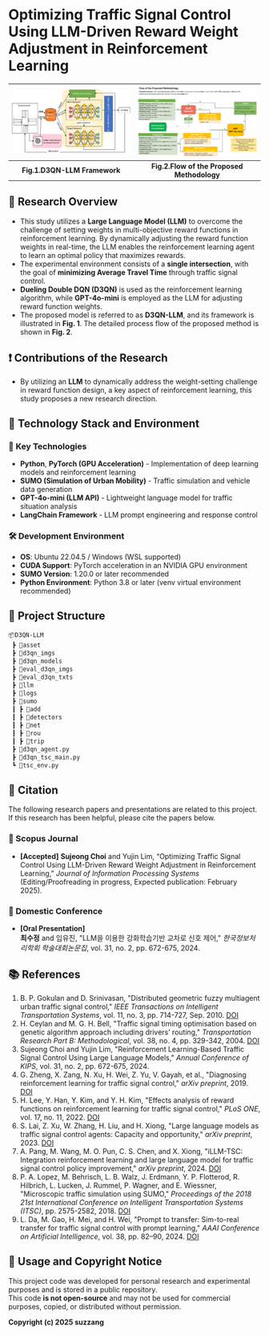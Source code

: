 # Optimizing Traffic Signal Control Using LLM-Driven Reward Weight Adjustment in Reinforcement Learning

| ![D3QN-LLM](./tsc_real/asset/D3QN-LLM%20framework.png) | ![Flow](./tsc_real/asset/Flow%20of%20the%20Proposed%20Methodology.png) |
|:--:|:--:|
| **Fig.1.D3QN-LLM Framework** | **Fig.2.Flow of the Proposed Methodology** |

## 📝 Research Overview

- This study utilizes a **Large Language Model (LLM)** to overcome the challenge of setting weights in multi-objective reward functions in reinforcement learning. By dynamically adjusting the reward function weights in real-time, the LLM enables the reinforcement learning agent to learn an optimal policy that maximizes rewards.  
- The experimental environment consists of a **single intersection**, with the goal of **minimizing Average Travel Time** through traffic signal control.  
- **Dueling Double DQN (D3QN)** is used as the reinforcement learning algorithm, while **GPT-4o-mini** is employed as the LLM for adjusting reward function weights.  
- The proposed model is referred to as **D3QN-LLM**, and its framework is illustrated in **Fig. 1**. The detailed process flow of the proposed method is shown in **Fig. 2**.  


## ❗️ Contributions of the Research

- By utilizing an **LLM** to dynamically address the weight-setting challenge in reward function design, a key aspect of reinforcement learning, this study proposes a new research direction.

## 🔧 Technology Stack and Environment

### 🚀 Key Technologies
- **Python**, **PyTorch (GPU Acceleration)** - Implementation of deep learning models and reinforcement learning  
- **SUMO (Simulation of Urban Mobility)** - Traffic simulation and vehicle data generation  
- **GPT-4o-mini (LLM API)** - Lightweight language model for traffic situation analysis  
- **LangChain Framework** - LLM prompt engineering and response control  

### 🛠 Development Environment
- **OS**: Ubuntu 22.04.5 / Windows (WSL supported)  
- **CUDA Support**: PyTorch acceleration in an NVIDIA GPU environment  
- **SUMO Version**: 1.20.0 or later recommended  
- **Python Environment**: Python 3.8 or later (venv virtual environment recommended)  

## 📂 Project Structure
```
📦D3QN-LLM
 ┣ 📂asset
 ┣ 📂d3qn_imgs
 ┣ 📂d3qn_models
 ┣ 📂eval_d3qn_imgs
 ┣ 📂eval_d3qn_txts
 ┣ 📂llm
 ┣ 📂logs
 ┣ 📂sumo
 ┃ ┣ 📂add
 ┃ ┣ 📂detectors
 ┃ ┣ 📂net
 ┃ ┣ 📂rou
 ┃ ┣ 📂trip
 ┣ 📜d3qn_agent.py
 ┣ 📜d3qn_tsc_main.py
 ┗ 📜tsc_env.py
```

## 📄 Citation

The following research papers and presentations are related to this project.  
If this research has been helpful, please cite the papers below.

### 📖 Scopus Journal
- **[Accepted]** **Sujeong Choi** and Yujin Lim, “Optimizing Traffic Signal Control Using LLM-Driven Reward Weight Adjustment in Reinforcement Learning,” *Journal of Information Processing Systems* (Editing/Proofreading in progress, Expected publication: February 2025).

### 🎤 Domestic Conference
- **[Oral Presentation]**  
  **최수정** and 임유진, "LLM을 이용한 강화학습기반 교차로 신호 제어," *한국정보처리학회 학술대회논문집*, vol. 31, no. 2, pp. 672-675, 2024.

## 📚 References

1. B. P. Gokulan and D. Srinivasan, "Distributed geometric fuzzy multiagent urban traffic signal control," *IEEE Transactions on Intelligent Transportation Systems*, vol. 11, no. 3, pp. 714-727, Sep. 2010. [DOI](https://doi.org/10.1109/TITS.2010.2050688)
2. H. Ceylan and M. G. H. Bell, "Traffic signal timing optimisation based on genetic algorithm approach including drivers’ routing," *Transportation Research Part B: Methodological*, vol. 38, no. 4, pp. 329-342, 2004. [DOI](https://doi.org/10.1016/S0191-2615(03)00015-8)
3. Sujeong Choi and Yujin Lim, "Reinforcement Learning-Based Traffic Signal Control Using Large Language Models," *Annual Conference of KIPS*, vol. 31, no. 2, pp. 672-675, 2024.
4. G. Zheng, X. Zang, N. Xu, H. Wei, Z. Yu, V. Gayah, et al., "Diagnosing reinforcement learning for traffic signal control," *arXiv preprint*, 2019. [DOI](https://doi.org/10.48550/arXiv.1905.04716)
5. H. Lee, Y. Han, Y. Kim, and Y. H. Kim, "Effects analysis of reward functions on reinforcement learning for traffic signal control," *PLoS ONE*, vol. 17, no. 11, 2022. [DOI](https://doi.org/10.1371/journal.pone.0277813)
6. S. Lai, Z. Xu, W. Zhang, H. Liu, and H. Xiong, "Large language models as traffic signal control agents: Capacity and opportunity," *arXiv preprint*, 2023. [DOI](https://doi.org/10.48550/arXiv.2312.16044)
7. A. Pang, M. Wang, M. O. Pun, C. S. Chen, and X. Xiong, "iLLM-TSC: Integration reinforcement learning and large language model for traffic signal control policy improvement," *arXiv preprint*, 2024. [DOI](https://doi.org/10.48550/arXiv.2407.06025)
8. P. A. Lopez, M. Behrisch, L. B. Walz, J. Erdmann, Y. P. Flotterod, R. Hilbrich, L. Lucken, J. Rummel, P. Wagner, and E. Wiessner, "Microscopic traffic simulation using SUMO," *Proceedings of the 2018 21st International Conference on Intelligent Transportation Systems (ITSC)*, pp. 2575-2582, 2018. [DOI](https://doi.org/10.1109/ITSC.2018.8569938)
9. L. Da, M. Gao, H. Mei, and H. Wei, "Prompt to transfer: Sim-to-real transfer for traffic signal control with prompt learning," *AAAI Conference on Artificial Intelligence*, vol. 38, pp. 82–90, 2024. [DOI](https://doi.org/10.1609/aaai.v38i1.27758)

## 📜 Usage and Copyright Notice

This project code was developed for personal research and experimental purposes and is stored in a public repository.  
This code **is not open-source** and may not be used for commercial purposes, copied, or distributed without permission.  


**Copyright (c) 2025 suzzang**